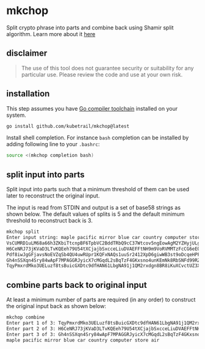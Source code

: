 # mkchop
Split crypto phrase into parts and combine back using Shamir split algorithm.
Learn more about it [here](https://youtu.be/K54ildEW9-Q)

## disclaimer
>The use of this tool does not guarantee security or suitability
for any particular use. Please review the code and use at your own risk.

## installation
This step assumes you have [Go compiler toolchain](https://go.dev/dl/)
installed on your system.

```bash
go install github.com/kubetrail/mkchop@latest
```
Install shell completion. For instance `bash` completion can be installed
by adding following line to your `.bashrc`:
```bash
source <(mkchop completion bash)
```

## split input into parts
Split input into parts such that a minimum threshold of them can be used
later to reconstruct the original input.

The input is read from STDIN and output is a set of base58 strings as shown
below. The default values of splits is 5 and the default minimum threshold to
reconstruct back is 3.
```bash
mkchop split 
Enter input string: maple pacific mirror blue car country computer store air
VsCUMRD1uLM68a66h3ZKbiTtcnpBF6TpbVC2BddTRbQ9cC37Wtcov5ngEowAgM2YZHyjULg2Am7CTm
H6CeNRJ73jKVaD3LTvKQEeh79U54tXCjajbSxcceLiuDVAEFFtNH9m9VoRVMMTzFcCG6eEQzJxnqEE
Pdf8iwJgGFjavsNoEVZqSb4QU4uwRUpr1KQFxNAQs1uuSr2412XpD6giwWB3st9oDcqeHPFV6oyrPe
Gh4nSSXqn4Sry84wApF7MPAGGRJyicX7cMGqdL2sBqTzF4GKxsno4unKEmNk8RbSNFd99RZT3VPDr3
TqyPmxrdMko3UELuzf8tsBuicGXDtc9dfHAN61LbgNA91j1QM2rxdgn8BR8iKuXCvctUZ3XCZWeQVq
```

## combine parts back to original input
At least a minimum number of parts are required (in any order) to construct
the original input back as shown below:
```bash
mkchop combine 
Enter part 1 of 3: TqyPmxrdMko3UELuzf8tsBuicGXDtc9dfHAN61LbgNA91j1QM2rxdgn8BR8iKuXCvctUZ3XCZWeQVq
Enter part 2 of 3: H6CeNRJ73jKVaD3LTvKQEeh79U54tXCjajbSxcceLiuDVAEFFtNH9m9VoRVMMTzFcCG6eEQzJxnqEE
Enter part 3 of 3: Gh4nSSXqn4Sry84wApF7MPAGGRJyicX7cMGqdL2sBqTzF4GKxsno4unKEmNk8RbSNFd99RZT3VPDr3
maple pacific mirror blue car country computer store air
```

